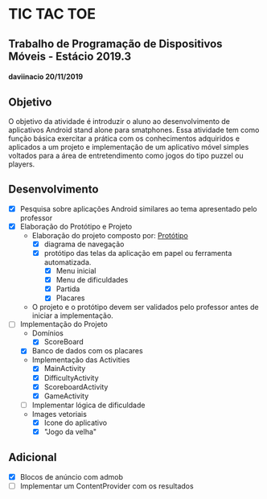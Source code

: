 # TIC TAC TOE
## Trabalho de Programação de Dispositivos Móveis - Estácio 2019.3
#### daviinacio 20/11/2019

## Objetivo
O objetivo da atividade é introduzir o aluno ao desenvolvimento de aplicativos Android
stand alone para smatphones. Essa atividade tem como função básica exercitar a prática
com os conhecimentos adquiridos e aplicados a um projeto e implementação de um
aplicativo móvel simples voltados para a área de entretendimento como jogos do tipo
puzzel ou players.

## Desenvolvimento
- [x] Pesquisa sobre aplicações Android similares ao tema apresentado pelo professor
- [x] Elaboração do Protótipo e Projeto
    - Elaboração do projeto composto por: [Protótipo](/prototype)
        - [x] diagrama de navegação
        - [x] protótipo das telas da aplicação em papel ou ferramenta automatizada.
            - [x] Menu inicial
            - [x] Menu de dificuldades
            - [x] Partida
            - [x] Placares
    - O projeto e o protótipo devem ser validados pelo professor antes de iniciar a implementação.
- [ ] Implementação do Projeto
    - Domínios
        - [x] ScoreBoard
    - [x] Banco de dados com os placares
    - Implementação das Activities
        - [x] MainActivity
        - [x] DifficultyActivity
        - [x] ScoreboardActivity
        - [x] GameActivity
    - [ ] Implementar lógica de dificuldade
    - Images vetoriais
        - [x] Icone do aplicativo
        - [x] "Jogo da velha"

## Adicional
- [x] Blocos de anúncio com admob
- [ ] Implementar um ContentProvider com os resultados
